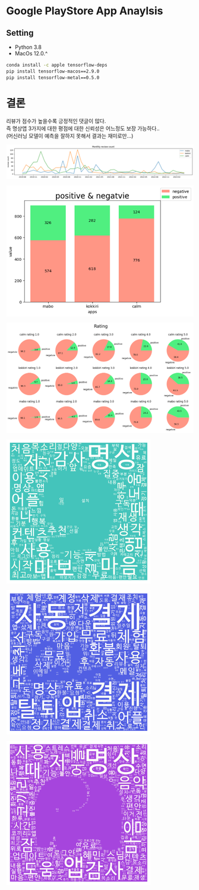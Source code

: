 # Google PlayStore App Anaylsis

## Setting

- Python 3.8
- MacOs 12.0.^

```bash
conda install -c apple tensorflow-deps
pip install tensorflow-macos==2.9.0
pip install tensorflow-metal==0.5.0
```

# 결론

리뷰가 점수가 높을수록 긍정적인 댓글이 많다.  
즉 명상앱 3가지에 대한 평점에 대한 신뢰성은 어느정도 보장 가능하다..  
(머신러닝 모델이 예측을 잘하지 못해서 결과는 재미로만...)

![](output2.png)

![](output3.png)

![](output.png)

![](output6.png)

![](output5.png)

![](output4.png)

